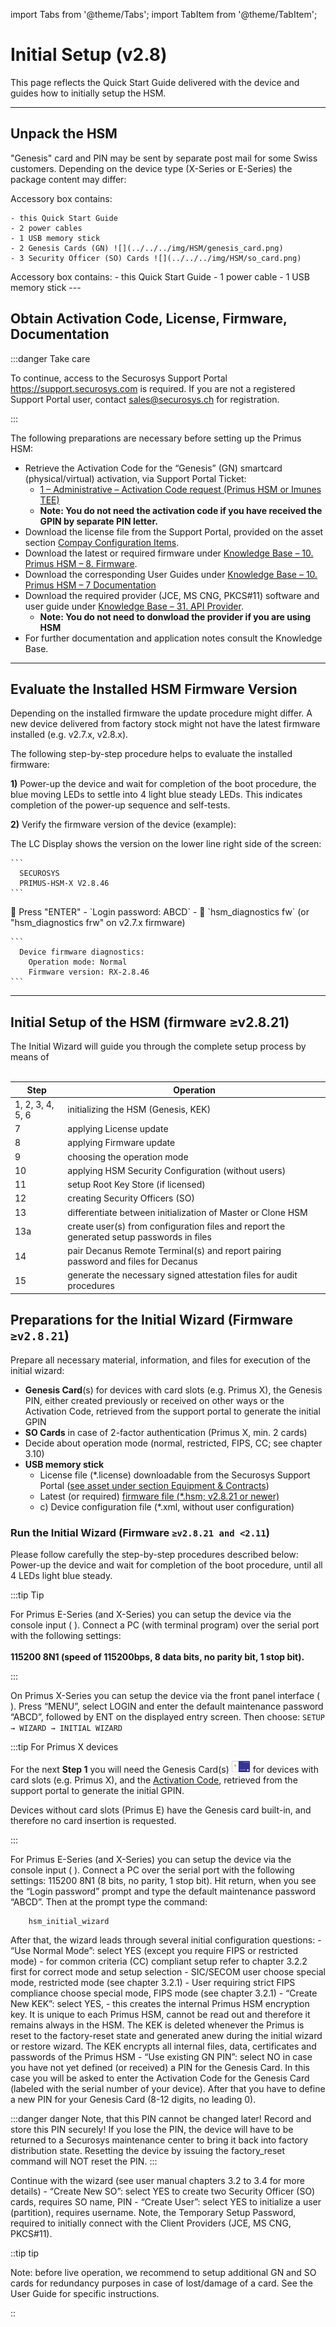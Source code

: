 import Tabs from '@theme/Tabs';
import TabItem from '@theme/TabItem';

# Initial Setup (v2.8)

This page reflects the Quick Start Guide delivered with the device and guides how to initially setup the HSM.

---

## Unpack the HSM

"Genesis" card and PIN may be sent by separate post mail for some Swiss customers.
Depending on the device type (X-Series or E-Series) the package content may differ:

<Tabs groupId="device-setup">
  <TabItem value="x-series" label="Primus X-Series device" default>
    Accessory box contains: 
 
    - this Quick Start Guide 
    - 2 power cables 
    - 1 USB memory stick 
    - 2 Genesis Cards (GN) ![](../../../img/HSM/genesis_card.png) 
    - 3 Security Officer (SO) Cards ![](../../../img/HSM/so_card.png)
  </TabItem>
  <TabItem value="e-series" label="Primus E-Series device">
    Accessory box contains: 
    - this Quick Start Guide 
    - 1 power cable 
    - 1 USB memory stick
  </TabItem>
</Tabs>
---

## Obtain Activation Code, License, Firmware, Documentation
:::danger Take care

To continue, access to the Securosys Support Portal https://support.securosys.com is required. If
you are not a registered Support Portal user, contact sales@securosys.ch for registration.

:::


The following preparations are necessary before setting up the Primus HSM:
- Retrieve the Activation Code for the “Genesis” (GN) smartcard (physical/virtual) activation, via Support Portal Ticket:
  - [1 – Administrative – Activation Code request (Primus HSM or Imunes TEE)](https://support.securosys.com/external/ticket/create/process?ProcessID=Process-5a0414d13b1fe09bfc6643ed159c0f14)
  - __Note: You do not need the activation code if you have received the GPIN by separate PIN letter.__
- Download the license file from the Support Portal, provided on the asset section [Compay Configuration Items](https://support.securosys.com/external/itsmconfigitem/overview).
- Download the latest or required firmware under [Knowledge Base – 10. Primus HSM – 8. Firmware](https://support.securosys.com/external/knowledge-base/article/111).
- Download the corresponding User Guides under [Knowledge Base – 10. Primus HSM – 7 Documentation](https://support.securosys.com/external/knowledge-base/category/25)
- Download the required provider (JCE, MS CNG, PKCS#11) software and user guide under [Knowledge Base – 31. API Provider](https://support.securosys.com/external/knowledge-base/category/7).
  - __Note: You do not need to donwload the provider if you are using HSM__
- For further documentation and application notes consult the Knowledge Base.

---
## Evaluate the Installed HSM Firmware Version

Depending on the installed firmware the update procedure might differ. A new device delivered from factory stock might not have the latest firmware installed (e.g. v2.7.x, v2.8.x).

The following step-by-step procedure helps to evaluate the installed firmware:

**1)** Power-up the device and wait for completion of the boot procedure, the blue moving LEDs to settle into 4
light blue steady LEDs. This indicates completion of the power-up sequence and self-tests.

**2)** Verify the firmware version of the device (example):

<Tabs groupId="device-setup">
  <TabItem value="ui" label="HSM User Interface (LC Display) Primus X/S-Series" default>
    The LC Display shows the version on the lower line right side of the screen:
      
    ```
      SECUROSYS
      PRIMUS-HSM-X V2.8.46
    ```


  </TabItem>
  <TabItem value="console" label="HSM Console Primus HSM, all Series" default>
   Press "ENTER" 
  - `Login password: ABCD` 
  -  `hsm_diagnostics fw` (or "hsm_diagnostics frw" on v2.7.x firmware)

    ```
      Device firmware diagnostics: 
        Operation mode: Normal
        Firmware version: RX-2.8.46
    ```

  </TabItem>
</Tabs>

---

## Initial Setup of the HSM (firmware ≥v2.8.21)

The Initial Wizard will guide you through the complete setup process by means of <br /><br />


| Step | Operation |
|---|---|
|1, 2, 3, 4, 5, 6|initializing the HSM (Genesis, KEK)|
|7|applying License update|
|8|applying Firmware update|
|9|choosing the operation mode|
|10|applying HSM Security Configuration (without users)|
|11|setup Root Key Store (if licensed)|
|12|creating Security Officers (SO)|
|13| differentiate between initialization of Master or Clone HSM|
|13a|create user(s) from configuration files and report the generated setup passwords in files|
|14|pair Decanus Remote Terminal(s) and report pairing password and files for Decanus|
|15|generate the necessary signed attestation files for audit procedures|

## Preparations for the Initial Wizard (Firmware `≥v2.8.21`)
Prepare all necessary material, information, and files for execution of the initial wizard:
- **Genesis Card**(s) for devices with card slots (e.g. Primus X),
the Genesis PIN, either created previously or received on other ways or the Activation Code, retrieved from the support portal to generate the initial GPIN
- **SO Cards** in case of 2-factor authentication (Primus X, min. 2 cards)
- Decide about operation mode (normal, restricted, FIPS, CC; see chapter 3.10)
- **USB memory stick**
  - License file (*.license) downloadable from the Securosys Support Portal ([see asset under section Equipment & Contracts](https://support.securosys.com/external/itsmconfigitem/overview))
  - Latest (or required) [firmware file (*.hsm; v2.8.21 or newer)](https://support.securosys.com/external/knowledge-base/article/111)
  - c) Device configuration file (*.xml, without user configuration)


### Run the Initial Wizard (Firmware `≥v2.8.21 and <2.11`)

Please follow carefully the step-by-step procedures described below:<br />
Power-up the device and wait for completion of the boot procedure, until all 4 LEDs light blue steady.<br />

:::tip Tip

For Primus E-Series (and X-Series) you can setup the device via the console input ( ). Connect a PC (with terminal program) over the serial port with the following settings: <br /><br /> **115200 8N1 (speed of 115200bps, 8 data bits, no parity bit, 1 stop bit).**

:::

On Primus X-Series you can setup the device via the front panel interface ( ). Press “MENU”, select LOGIN and enter the default maintenance password “ABCD”, followed by ENT on the displayed entry screen. Then choose:
    ```
        SETUP → WIZARD → INITIAL WIZARD
    ```

:::tip For Primus X devices

For the next **Step 1** you will need the Genesis Card(s) ![](../../../img/HSM/genesis_card.png) for devices with card slots (e.g. Primus X),
and the [Activation Code](https://support.securosys.com/external/ticket/create/process?ProcessID=Process-5a0414d13b1fe09bfc6643ed159c0f14), retrieved from the support portal to generate the initial GPIN. 

Devices without card slots (Primus E) have the Genesis card built-in, and therefore no card insertion is requested.

:::

For Primus E-Series (and X-Series) you can setup the device via the console input ( ). Connect a PC
over the serial port with the following settings: 115200 8N1 (8 bits, no parity, 1 stop bit). Hit return,
when you see the “Login password” prompt and type the default maintenance password “ABCD”.
Then at the prompt type the command:
```
    hsm_initial_wizard
```



After that, the wizard leads through several initial configuration questions:
    - “Use Normal Mode”: select YES (except you require FIPS or restricted mode)
        - for common criteria (CC) compliant setup refer to chapter 3.2.2 first for correct mode and setup selection
        - SIC/SECOM user choose special mode, restricted mode (see chapter 3.2.1)
        - User requiring strict FIPS compliance choose special mode, FIPS mode (see chapter 3.2.1)
    - “Create New KEK”: select YES,
        - this creates the internal Primus HSM encryption key. It is unique to each Primus HSM, cannot be read out and therefore it remains always in the HSM. The KEK is deleted whenever the Primus is reset to the factory-reset state and generated anew during the initial wizard or restore wizard. The KEK encrypts all internal files, data, certificates and passwords of the Primus HSM
    - “Use existing GN PIN”: select NO in case you have not yet defined (or received) a PIN for the Genesis Card. In this case you will be asked to enter the Activation Code for the Genesis Card (labeled with the serial number of your device). After that you have to define a new PIN for your Genesis Card (8-12 digits, no leading 0).

:::danger danger
    Note, that this PIN cannot be changed later!
    Record and store this PIN securely! If you lose the PIN, the device will have to be returned to a
    Securosys maintenance center to bring it back into factory distribution state.
    Resetting the device by issuing the factory_reset command will NOT reset the PIN.
:::

Continue with the wizard (see user manual chapters 3.2 to 3.4 for more details)
    - “Create New SO”: select YES to create two Security Officer (SO) cards, requires SO name, PIN
    - “Create User”: select YES to initialize a user (partition), requires username. Note, the Temporary Setup Password, required to initially connect with the Client Providers (JCE, MS CNG, PKCS#11).

::tip tip

Note: before live operation, we recommend to setup additional GN and SO cards for redundancy
purposes in case of lost/damage of a card. See the User Guide for specific instructions.

::